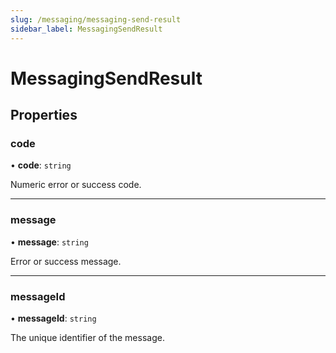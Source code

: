 ```yaml
---
slug: /messaging/messaging-send-result
sidebar_label: MessagingSendResult
---
```


# MessagingSendResult

## **Properties**

### code

• **code**: `string`

Numeric error or success code.

---

### message

• **message**: `string`

Error or success message.

---

### messageId

• **messageId**: `string`

The unique identifier of the message.
